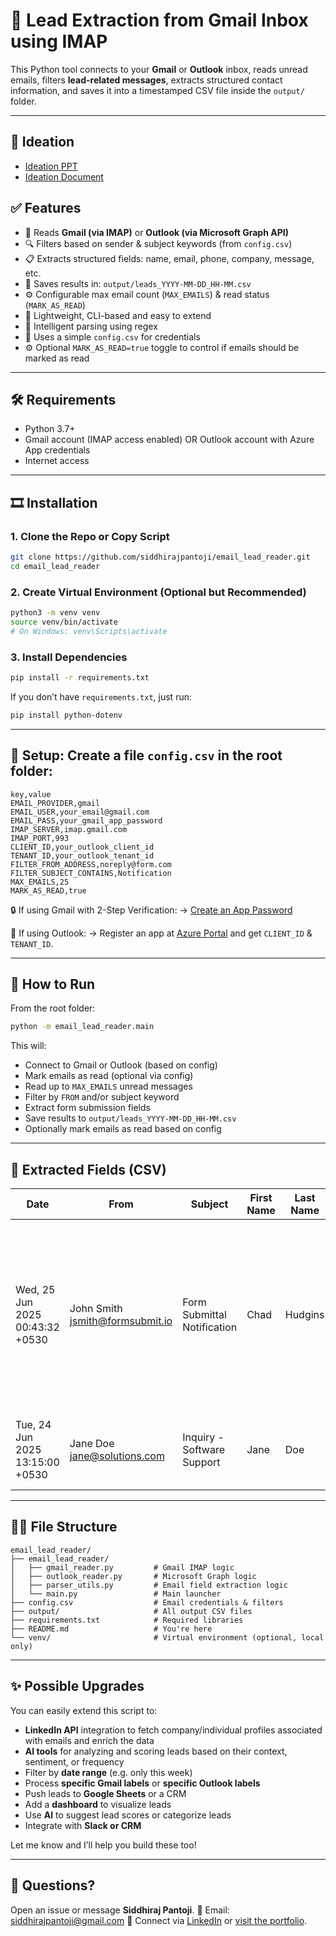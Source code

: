# 📧 Lead Extraction from Gmail Inbox using IMAP

This Python tool connects to your **Gmail** or **Outlook** inbox, reads unread emails, filters **lead-related messages**, extracts structured contact information, and saves it into a timestamped CSV file inside the `output/` folder.

---

## 🧠 Ideation
* [Ideation PPT](./ideation-ppt.md)
* [Ideation Document](./ideation.md)


## ✅ Features

* 🔐 Reads **Gmail (via IMAP)** or **Outlook (via Microsoft Graph API)**
* 🔍 Filters based on sender & subject keywords (from `config.csv`)
* 📋 Extracts structured fields: name, email, phone, company, message, etc.
* 📁 Saves results in: `output/leads_YYYY-MM-DD_HH-MM.csv`
* ⚙️ Configurable max email count (`MAX_EMAILS`) & read status (`MARK_AS_READ`)
* 🧪 Lightweight, CLI-based and easy to extend
* 🧠 Intelligent parsing using regex
* 📝 Uses a simple `config.csv`  for credentials
* ⚙️ Optional `MARK_AS_READ=true` toggle to control if emails should be marked as read

---

## 🛠 Requirements

* Python 3.7+
* Gmail account (IMAP access enabled) OR Outlook account with Azure App credentials
* Internet access

---

## 🎞 Installation

### 1. Clone the Repo or Copy Script

```bash
git clone https://github.com/siddhirajpantoji/email_lead_reader.git
cd email_lead_reader
```

### 2. Create Virtual Environment (Optional but Recommended)

```bash
python3 -m venv venv
source venv/bin/activate
# On Windows: venv\Scripts\activate
```

### 3. Install Dependencies

```bash
pip install -r requirements.txt
```

If you don’t have `requirements.txt`, just run:

```bash
pip install python-dotenv
```

---

## 🔐 Setup: Create a file `config.csv` in the root folder:

```csv
key,value
EMAIL_PROVIDER,gmail
EMAIL_USER,your_email@gmail.com
EMAIL_PASS,your_gmail_app_password
IMAP_SERVER,imap.gmail.com
IMAP_PORT,993
CLIENT_ID,your_outlook_client_id
TENANT_ID,your_outlook_tenant_id
FILTER_FROM_ADDRESS,noreply@form.com
FILTER_SUBJECT_CONTAINS,Notification
MAX_EMAILS,25
MARK_AS_READ,true
```

🔒 If using Gmail with 2-Step Verification:
→ [Create an App Password](https://myaccount.google.com/apppasswords)

🔑 If using Outlook:
→ Register an app at [Azure Portal](https://portal.azure.com/) and get `CLIENT_ID` & `TENANT_ID`.

---

## 🚀 How to Run

From the root folder:

```bash
python -m email_lead_reader.main
```

This will:

* Connect to Gmail or Outlook (based on config)
* Mark emails as read (optional via config)
* Read up to `MAX_EMAILS` unread messages
* Filter by `FROM` and/or subject keyword
* Extract form submission fields
* Save results to `output/leads_YYYY-MM-DD_HH-MM.csv`
* Optionally mark emails as read based on config

---


## 📄 Extracted Fields (CSV)

| Date                            | From                                                           | Subject                     | First Name | Last Name | Email                                                         | Company        | Country       | Services         | Industry                     | Phone           | Referred By | Referred Description    | Message                                                                                                                                      | Marketing Consent | Web URL          |
| ------------------------------- | -------------------------------------------------------------- | --------------------------- | ---------- | --------- | ------------------------------------------------------------- | -------------- | ------------- | ---------------- | ---------------------------- | --------------- | ----------- | ----------------------- | -------------------------------------------------------------------------------------------------------------------------------------------- | ----------------- | ---------------- |
| Wed, 25 Jun 2025 00:43:32 +0530 | John Smith [jsmith@formsubmit.io](mailto:jsmith@formsubmit.io) | Form Submittal Notification | Chad       | Hudgins   | [chudgins@advanceddata.com](mailto:chudgins@advanceddata.com) | Advanced Data  | United States | Customer Success | Banking & Financial Services | 8005370458      | Others      |                         | We are trying to do an urgent employment verification for one of your employees on behalf of Provident Bank. Please respond with HR contact. | 1                 | advanceddata.com |
| Tue, 24 Jun 2025 13:15:00 +0530 | Jane Doe [jane@solutions.com](mailto:jane@solutions.com)       | Inquiry - Software Support  | Jane       | Doe       | [jane@solutions.com](mailto:jane@solutions.com)               | Tech Solutions | Canada        | Software Support | IT Services                  | +1-416-555-1234 | Google      | Referred by SEO search. | I need information on your software products and pricing.                                                                                    | Yes               | solutions.com    |

---

## 🧙‍♂️ File Structure

```
email_lead_reader/
├── email_lead_reader/
│   ├── gmail_reader.py         # Gmail IMAP logic
│   ├── outlook_reader.py       # Microsoft Graph logic
│   ├── parser_utils.py         # Email field extraction logic
│   └── main.py                 # Main launcher
├── config.csv                  # Email credentials & filters
├── output/                     # All output CSV files
├── requirements.txt            # Required libraries
├── README.md                   # You're here
└── venv/                       # Virtual environment (optional, local only)
```

---

## ✨ Possible Upgrades

You can easily extend this script to:


* **LinkedIn API** integration to fetch company/individual profiles associated with emails and enrich the data 
* **AI tools** for analyzing and scoring leads based on their context, sentiment, or frequency 
* Filter by **date range** (e.g. only this week)
* Process **specific Gmail labels** or **specific Outlook labels**
* Push leads to **Google Sheets** or a CRM
* Add a **dashboard** to visualize leads
* Use **AI** to suggest lead scores or categorize leads
* Integrate with **Slack or CRM**

Let me know and I’ll help you build these too!

---

## 📢 Questions?

Open an issue or message **Siddhiraj Pantoji**.
📧 Email: [siddhirajpantoji@gmail.com](mailto:siddhirajpantoji@gmail.com)
🔗 Connect via [LinkedIn](https://www.linkedin.com/in/siddhiraj-pantoji/) or [visit the portfolio](https://siddhirajpantoji.github.io/).
